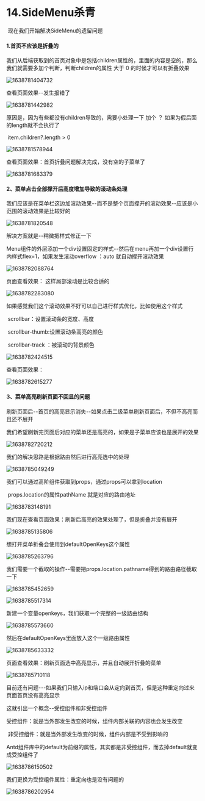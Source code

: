 # 14.SideMenu杀青



​		现在我们开始解决SideMenu的遗留问题



#### 1.首页不应该是折叠的

​	我们从后端获取到的首页对象中是包括children属性的，里面的内容是空的，那么我们就需要多加个判断，判断children的属性 大于 0 的时候才可以有折叠效果

![1638781404732](../../../../.vuepress/public/images/1638781404732.png)



查看页面效果--发生报错了

![1638781442982](../../../../.vuepress/public/images/1638781442982.png)



原因是，因为有些都没有children导致的，需要小处理一下 加个 ？ 如果为假后面的length就不会执行了

​			item.children?.length > 0

![1638781578944](../../../../.vuepress/public/images/1638781578944.png)



查看页面效果：首页折叠问题解决完成，没有空的子菜单了

![1638781683379](../../../../.vuepress/public/images/1638781683379.png)







#### 2、菜单点击全部撑开后高度增加导致的滚动条处理



我们应该是在菜单栏这边加滚动效果--而不是整个页面撑开的滚动效果--应该是小范围的滚动效果是比较好的

![1638781820548](../../../../.vuepress/public/images/1638781820548.png)



解决方案就是--稍微把样式修正一下

Menu组件的外层添加一个div设置固定的样式--然后在menu再加一个div设置行内样式flex=1，如果发生滚动overflow ：auto 就自动撑开滚动效果

![1638782088764](../../../../.vuepress/public/images/1638782088764.png)





页面查看效果： 这样局部滚动是比较合适的

![1638782283080](../../../../.vuepress/public/images/1638782283080.png)



如果感觉我们这个滚动效果不好可以自己进行样式优化，比如使用这个样式

​		scrollbar：设置滚动条的宽度、高度

​		scrollbar-thumb:设置滚动条高亮的颜色

​		scrollbar-track ：被滚动的背景颜色

![1638782424515](../../../../.vuepress/public/images/1638782424515.png)



查看页面效果：

![1638782615277](../../../../.vuepress/public/images/1638782615277.png)







#### 3、菜单高亮刷新页面不回显的问题

​		刷新页面后--首页的高亮显示消失--如果点击二级菜单刷新页面后，不但不高亮而且还不展开

我们希望刷新完页面后对应的菜单还是高亮的，如果是子菜单应该也是展开的效果

![1638782720212](../../../../.vuepress/public/images/1638782720212.png)



我们的解决思路是根据路由然后进行高亮选中的处理

![1638785049249](../../../../.vuepress/public/images/1638785049249.png)





我们可以通过高阶组件获取到props，通过props可以拿到location

​		props.location的属性pathName 就是对应的路由地址

![1638783148191](../../../../.vuepress/public/images/1638783148191.png)



我们现在查看页面效果：刷新后高亮的效果处理了，但是折叠并没有展开



![1638785135806](../../../../.vuepress/public/images/1638785135806.png)





想打开菜单折叠会使用到defaultOpenKeys这个属性

![1638785263796](../../../../.vuepress/public/images/1638785263796.png)



我们需要一个截取的操作--需要把props.location.pathname得到的路由路径截取一下

![1638785452659](../../../../.vuepress/public/images/1638785452659.png)

![1638785517314](../../../../.vuepress/public/images/1638785517314.png)



新建一个变量openkeys，我们获取一个完整的一级路由结构

![1638785573660](../../../../.vuepress/public/images/1638785573660.png)



然后在defaultOpenKeys里面放入这个一级路由属性

![1638785633332](../../../../.vuepress/public/images/1638785633332.png)





页面查看效果：刷新页面选中高亮显示，并且自动展开折叠的菜单

![1638785710118](../../../../.vuepress/public/images/1638785710118.png)



目前还有问题---如果我们只输入ip和端口会从定向到首页，但是这种重定向过来页面首页没有高亮显示



这就引出一个概念--受控组件和非受控组件

​	受控组件：就是当外部发生改变的时候，组件内部关联的内容也会发生改变

​	非受控组件：就是当外部发生改变的时候，组件内部是不受到影响的



Antd组件库中的default为前缀的属性，其实都是非受控组件，而去掉default就变成受控组件了

![1638786150502](../../../../.vuepress/public/images/1638786150502.png)



我们更换为受控组件属性：重定向也是没有问题的

![1638786202954](../../../../.vuepress/public/images/1638786202954.png)

































































